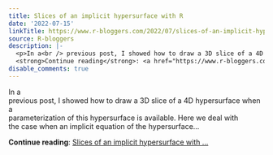 ```yaml
---
title: Slices of an implicit hypersurface with R
date: '2022-07-15'
linkTitle: https://www.r-bloggers.com/2022/07/slices-of-an-implicit-hypersurface-with-r/
source: R-bloggers
description: |-
  <p>In a<br /> previous post, I showed how to draw a 3D slice of a 4D hypersurface when a<br /> parameterization of this hypersurface is available. Here we deal with<br /> the case when an implicit equation of the hypersurface...</p>
  <strong>Continue reading</strong>: <a href="https://www.r-bloggers.com/2022/07/slices-of-an-implicit-hypersurface-with-r/">Slices of an implicit hypersurface with ...
disable_comments: true
---
```

<p>In a<br /> previous post, I showed how to draw a 3D slice of a 4D hypersurface when a<br /> parameterization of this hypersurface is available. Here we deal with<br /> the case when an implicit equation of the hypersurface...</p>
<strong>Continue reading</strong>: <a href="https://www.r-bloggers.com/2022/07/slices-of-an-implicit-hypersurface-with-r/">Slices of an implicit hypersurface with ...